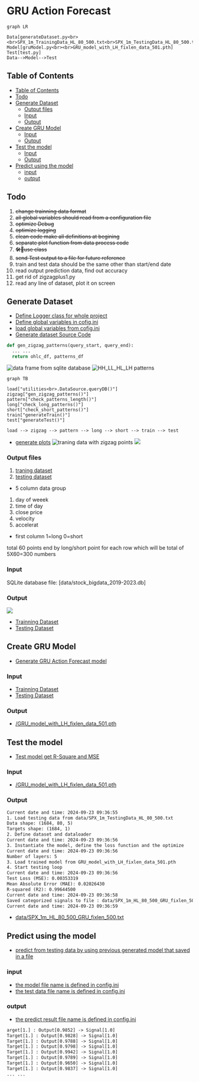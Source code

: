 <h1> GRU Action Forecast</h1>

```mermaid
graph LR

Data[generateDataset.py<br><br>SPX_1m_TrainingData_HL_80_500.txt<br>SPX_1m_TestingData_HL_80_500.txt]
Model[gruModel.py<br><br>GRU_model_with_LH_fixlen_data_501.pth]
Test[test.py]
Data-->Model-->Test
```

## Table of Contents
- [Table of Contents](#table-of-contents)
- [Todo](#todo)
- [Generate Dataset](#generate-dataset)
  - [Output files](#output-files)
  - [Input](#input)
  - [Output](#output)
- [Create GRU Model](#create-gru-model)
  - [Input](#input-1)
  - [Output](#output-1)
- [Test the model](#test-the-model)
  - [Input](#input-2)
  - [Output](#output-2)
- [Predict using the model](#predict-using-the-model)
  - [input](#input-3)
  - [output](#output-3)

## Todo
1. ~~change trainning data format~~
2. ~~all global variables should read from a configuration file~~
3. ~~optimize Debug~~
4. ~~optimize logging~~
5. ~~clean code make all definitions at begining~~
6.  ~~separate plot function from data process code~~
7. ~~🛠🎯use class~~
8. ~~send Test output to a file for future reference~~
9. train and test data should be the same other than start/end date
10. read output prediction data, find out accuracy
11. get rid of zigzagplus1.py
12. read any line of dataset, plot it on screen


## Generate Dataset
* [Define Logger class for whole project](../src/gru.py)
* [Define global variables in cofig.ini](../src/config.ini)
* [load global variables from cofig.ini](../src/config.py)
* [Generate dataset Source Code](../src/generateDataset.py)

```py
def gen_zigzag_patterns(query_start, query_end):
  ... ...
  return ohlc_df, patterns_df
```
![data frame from sqlite database](images/ohlc_df.png)
![HH_LL_HL_LH patterns](images/patterns_df.png)

```mermaid
graph TB

load["utilities<br>.DataSource.queryDB()"]
zigzag["gen_zigzag_patterns()"]
pattern["check_patterns_length()"]
long["check_long_patterns()"]
short["check_short_patterns()"]
train["generateTrain()"]
test["generateTest()"]

load --> zigzag --> pattern --> long --> short --> train --> test
```

* [generate plots](../src/utilities.py)
![traning data with zigzag points](images/zigzag.png)
![](images/HH_LL__LH__HL-patterns.png)

### Output files
1. [traning dataset](../data/SPX_1m_TrainingData_HL_80_500.txt)
2. [testing dataset](../data/SPX_1m_TestingData_HL_80_500.txt)

* 5 column data group
1. day of weeek
2. time of day
3. close price
4. velocity
5. accelerat

* first column
1=long
0=short

total 60 points end by long/short point for each row which will be total of 5X60=300 numbers

### Input
SQLite database file: [data/stock_bigdata_2019-2023.db]

### Output
![](images/trainning_testing_data.png)
* [Trainning Dataset](/data/SPX_1m_TrainingData_HL_80_500.txt)
* [Testing Dataset](/data/SPX_1m_TestingData_HL_80_500.txt)

## Create GRU Model
* [Generate GRU Action Forecast model](../src/gruModel.py)

### Input
* [Trainning Dataset](/data/SPX_1m_TrainingData_HL_80_500.txt)
* [Testing Dataset](/data/SPX_1m_TestingData_HL_80_500.txt)

### Output
* [/GRU_model_with_LH_fixlen_data_501.pth](/GRU_model_with_LH_fixlen_data_501.pth)

## Test the model
* [Test model get R-Square and MSE](../src/test.py)
  
### Input
* [/GRU_model_with_LH_fixlen_data_501.pth](/GRU_model_with_LH_fixlen_data_501.pth)

### Output

```txt
Current date and time: 2024-09-23 09:36:55
1. Load testing data from data/SPX_1m_TestingData_HL_80_500.txt
Data shape: (1684, 80, 5)
Targets shape: (1684, 1)
2. Define dataset and dataloader
Current date and time: 2024-09-23 09:36:56
3. Instantiate the model, define the loss function and the optimize
Current date and time: 2024-09-23 09:36:56
Number of layers: 5
3. Load trained model from GRU_model_with_LH_fixlen_data_501.pth
4. Start testing loop
Current date and time: 2024-09-23 09:36:56
Test Loss (MSE): 0.00353319
Mean Absolute Error (MAE): 0.02026430
R-squared (R2): 0.99644500
Current date and time: 2024-09-23 09:36:58
Saved categorized signals to file : data/SPX_1m_HL_80_500_GRU_fixlen_500.txt
Current date and time: 2024-09-23 09:36:59
```

* [data/SPX_1m_HL_80_500_GRU_fixlen_500.txt](/data/SPX_1m_HL_80_500_GRU_fixlen_500.txt)

## Predict using the model

* [predict from testing data by using previous generated model that saved in a file](../src/predict.py)

### input
* [the model file name is defined in config.ini](/models/GRU_model_with_LH_fixlen_data_500.pth)
* [the test data file name is defined in config.ini](/data/SPX_1m_TestingData_HL_80_500.txt)

### output
* [the predict result file name is defined in config.ini](/data/SPX_1m_HL_43_700_GRU_fixlen_500.txt)

```txt
arget[1.] : Output[0.9852] -> Signal[1.0]
Target[1.] : Output[0.9828] -> Signal[1.0]
Target[1.] : Output[0.9788] -> Signal[1.0]
Target[1.] : Output[0.9798] -> Signal[1.0]
Target[1.] : Output[0.9942] -> Signal[1.0]
Target[1.] : Output[0.9789] -> Signal[1.0]
Target[1.] : Output[0.9650] -> Signal[1.0]
Target[1.] : Output[0.9837] -> Signal[1.0]
... ...
```